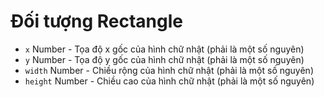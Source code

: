 # Đối tượng Rectangle

* `x` Number - Tọa độ x gốc của hình chữ nhật (phải là một số nguyên)
* `y` Number - Tọa độ y gốc của hình chữ nhật (phải là một số nguyên)
* `width` Number - Chiều rộng của hình chữ nhật (phải là một số nguyên)
* `height` Number - Chiều cao của hình chữ nhật (phải là một số nguyên)